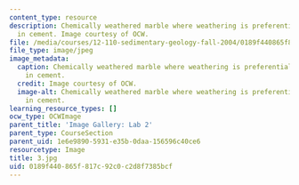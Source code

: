 ```yaml
---
content_type: resource
description: Chemically weathered marble where weathering is preferentially occuring
  in cement. Image courtesy of OCW.
file: /media/courses/12-110-sedimentary-geology-fall-2004/0189f440865f817c92c0c2d8f7385bcf_3.jpg
file_type: image/jpeg
image_metadata:
  caption: Chemically weathered marble where weathering is preferentially occuring
    in cement.
  credit: Image courtesy of OCW.
  image-alt: Chemically weathered marble where weathering is preferentially occuring
    in cement.
learning_resource_types: []
ocw_type: OCWImage
parent_title: 'Image Gallery: Lab 2'
parent_type: CourseSection
parent_uid: 1e6e9890-5931-e35b-0daa-156596c40ce6
resourcetype: Image
title: 3.jpg
uid: 0189f440-865f-817c-92c0-c2d8f7385bcf
---
```

